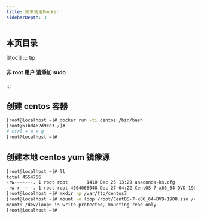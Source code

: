 ```yaml
---
title: 简单使用Docker
sidebarDepth: 3
---
```


## 本页目录
[[toc]]
::: tip
#### 非 root 用户 请添加 sudo
:::

## 创建 centos 容器
```sh
[root@localhost ~]# docker run -ti centos /bin/bash
[root@51bd462d9ce3 /]#
# ctrl + p + q
[root@localhost ~]#
```

## 创建本地 centos yum 镜像源
```sh
[root@localhost ~]# ll
total 4554756
-rw-------. 1 root root       1410 Dec 25 13:29 anaconda-ks.cfg
-rw-r--r--. 1 root root 4664066048 Dec 27 04:22 CentOS-7-x86_64-DVD-1908.iso
[root@localhost ~]# mkdir -p /var/ftp/centos7
[root@localhost ~]# mount -o loop /root/CentOS-7-x86_64-DVD-1908.iso /var/ftp/centos7
mount: /dev/loop0 is write-protected, mounting read-only
[root@localhost ~]#

```


<Valine />